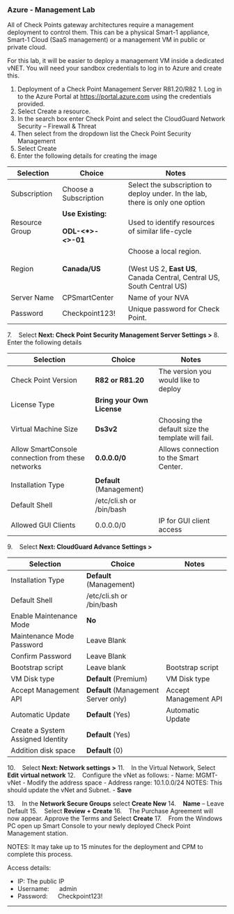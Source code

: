 ### Azure - Management Lab

All of Check Points gateway architectures require a management deployment to control them. This can be a physical Smart-1 appliance, Smart-1 Cloud (SaaS management) or a management VM in public or private cloud.

For this lab, it will be easier to deploy a management VM inside a dedicated vNET. 
You will need your sandbox credentials to log in to Azure and create this.

1. Deployment of a Check Point Management Server R81.20/R82 1. Log in to the Azure Portal at https://portal.azure.com using the credentials provided. 
2. Select Create a resource. 
3. In the search box enter Check Point and select the CloudGuard Network Security – Firewall & Threat
4. Then select from the dropdown list the Check Point Security Management 
5. Select Create 
6. Enter the following details for creating the image

| **Selection**  | **Choice**                                   | **Notes**                                                                                            |
| -------------- | -------------------------------------------- | ---------------------------------------------------------------------------------------------------- |
| Subscription   | Choose a Subscription                        | Select the subscription to deploy under. In the lab, there is only one option                        |
| Resource Group | **Use Existing:**<br><br>**ODL-<*>_-<_>-01** | Used to identify resources of similar life-cycle                                                     |
| Region         | **Canada/US**                                | Choose a local region.<br><br>(West US 2, **East US**, Canada Central, Central US, South Central US) |
| Server Name    | CPSmartCenter                                | Name of your NVA                                                                                     |
| Password       | Checkpoint123!                               | Unique password for Check Point.                                                                     |


7.    Select **Next: Check Point Security Management Server Settings >**
8.    Enter the following details

| **Selection**                                     | **Choice**                 | **Notes**                                         |
| ------------------------------------------------- | -------------------------- | ------------------------------------------------- |
| Check Point Version                               | **R82 or R81.20**          | The version you would like to deploy              |
| License Type                                      | **Bring your Own License** |                                                   |
| Virtual Machine Size                              | **Ds3v2**                  | Choosing the default size the template will fail. |
| Allow SmartConsole connection from these networks | **0.0.0.0/0**              | Allows connection to the Smart Center.            |
|                                                   |                            |                                                   |
| Installation Type                                 | **Default** (Management)   |                                                   |
| Default Shell                                     | /etc/cli.sh or /bin/bash   |                                                   |
| Allowed GUI Clients                               | 0.0.0.0/0                  | IP for GUI client access                          |
9.    Select **Next: CloudGuard Advance Settings >**


| **Selection**                     | **Choice**                           | **Notes**             |
| --------------------------------- | ------------------------------------ | --------------------- |
| Installation Type                 | **Default** (Management)             |                       |
| Default Shell                     | /etc/cli.sh or /bin/bash             |                       |
| Enable Maintenance Mode           | **No**                               |                       |
| Maintenance Mode Password         | Leave Blank                          |                       |
| Confirm Password                  | Leave Blank                          |                       |
| Bootstrap script                  | Leave blank                          | Bootstrap script      |
| VM Disk type                      | **Default** (Premium)                | VM Disk type          |
| Accept Management API             | **Default** (Management Server only) | Accept Management API |
| Automatic Update                  | **Default** (Yes)                    | Automatic Update      |
| Create a System Assigned Identity | **Default** (Yes)                    |                       |
| Addition disk space               | **Default** (0)                      |                       |

10.    Select **Next: Network settings >**
11.    In the Virtual Network, Select **Edit** **virtual network**
12.    Configure the vNet as follows:
	- Name: MGMT-vNet
	- Modify the address space
		- Address range: 10.1.0.0/24
		NOTES: This should update the vNet and Subnet.
	- **Save**

13.    In the **Network Secure Groups** select **Create New**
14.    **Name** – Leave Default
15.    Select **Review + Create**
16.    The Purchase Agreement will now appear. Approve the Terms and Select **Create**
17.    From the Windows PC open up Smart Console to your newly deployed Check Point Management station. 

NOTES: It may take up to 15 minutes for the deployment and CPM to complete this process.

Access details:

- IP: The public IP
- Username:      admin
- Password:      Checkpoint123!

---
